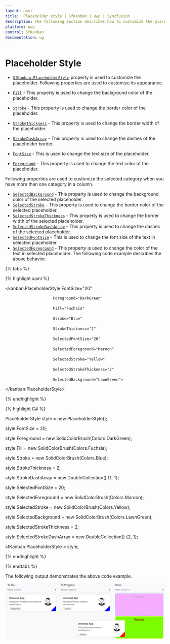 ```yaml
---
layout: post
title:  Placeholder style | SfKanban | uwp | Syncfusion
description: The following section describes how to customize the place holders of Kanban card while drgging.
platform: uwp
control: SfKanban
documentation: ug
---
```


# Placeholder Style

* [`SfKanban.PlaceholderStyle`](https://help.syncfusion.com/cr/cref_files/uwp/sfkanban/frlrfSyncfusionUIXamlKanbanPlaceholderStyleClassTopic.html) property is used to customize the placeholder. Following properties are used to customize its appearance.

* [`Fill`](https://help.syncfusion.com/cr/cref_files/uwp/sfkanban/frlrfSyncfusionUIXamlKanbanPlaceholderStyleClassFillTopic.html)  	 - This property is used to change the background color of the placeholder.
* [`Stroke`](https://help.syncfusion.com/cr/cref_files/uwp/sfkanban/frlrfSyncfusionUIXamlKanbanPlaceholderStyleClassStrokeTopic.html) 	 	 - This property is used to change the border color of the placeholder.
* [`StrokeThickness`](https://help.syncfusion.com/cr/cref_files/uwp/sfkanban/frlrfSyncfusionUIXamlKanbanPlaceholderStyleClassStrokeThicknessTopic.html)  	 - This property is used to change the border width of the placeholder.
* [`StrokeDashArray`](https://help.syncfusion.com/cr/cref_files/uwp/sfkanban/frlrfSyncfusionUIXamlKanbanPlaceholderStyleClassStrokeDashArrayTopic.html)     - This property is used to change the dashes of the placeholder border.
* [`FontSize`](https://help.syncfusion.com/cr/cref_files/uwp/sfkanban/frlrfSyncfusionUIXamlKanbanPlaceholderStyleClassFontSizeTopic.html)            - This is used to change the text size of the placeholder.
* [`Foreground`](https://help.syncfusion.com/cr/cref_files/uwp/sfkanban/frlrfSyncfusionUIXamlKanbanPlaceholderStyleClassForegroundTopic.html)           - This property is used to change the text color of the placeholder.

Following properties are used to customize the selected category when you have more than one category in a column.

* [`SelectedBackground`](https://help.syncfusion.com/cr/cref_files/uwp/sfkanban/frlrfSyncfusionUIXamlKanbanPlaceholderStyleClassSelectedBackgroundTopic.html) 	- This property is used to change the background color of the selected placeholder.
* [`SelectedStroke`](https://help.syncfusion.com/cr/cref_files/uwp/sfkanban/frlrfSyncfusionUIXamlKanbanPlaceholderStyleClassSelectedStrokeTopic.html) 		- This property is used to change the border color of the selected placeholder.
* [`SelectedStrokeThickness`](https://help.syncfusion.com/cr/cref_files/uwp/sfkanban/frlrfSyncfusionUIXamlKanbanPlaceholderStyleClassSelectedStrokeThicknessTopic.html) 	- This property is used to change the border width of the selected placeholder.
* [`SelectedStrokeDashArray`](https://help.syncfusion.com/cr/cref_files/uwp/sfkanban/frlrfSyncfusionUIXamlKanbanPlaceholderStyleClassSelectedStrokeDashArrayTopic.html)     - This property is used to change the dashes of the selected placeholder.
* [`SelectedFontSize`](https://help.syncfusion.com/cr/cref_files/uwp/sfkanban/frlrfSyncfusionUIXamlKanbanPlaceholderStyleClassSelectedFontSizeTopic.html)            - This is used to change the font size of the text in selected placeholder.
* [`SelectedForeground`](https://help.syncfusion.com/cr/cref_files/uwp/sfkanban/frlrfSyncfusionUIXamlKanbanPlaceholderStyleClassSelectedForegroundTopic.html)           - This property is used to change the color of the text in selected placeholder.
The following code example describes the above behavior.

{% tabs %}

{% highlight xaml %}

<kanban:PlaceholderStyle FontSize="20"

                         Foreground="DarkGreen"

                         Fill="Fuchsia"

                         Stroke="Blue"

                         StrokeThickness="2"

                         SelectedFontSize="20"

                         SelectedForeground="Maroon"

                         SelectedStroke="Yellow"

                         SelectedStrokeThickness="2"

                         SelectedBackground="LawnGreen">

</kanban:PlaceholderStyle>


{% endhighlight %}

{% highlight C# %}

PlaceholderStyle style = new PlaceholderStyle();

style.FontSize = 20;

style.Foreground = new SolidColorBrush(Colors.DarkGreen);

style.Fill = new SolidColorBrush(Colors.Fuchsia);

style.Stroke = new SolidColorBrush(Colors.Blue);

style.StrokeThickness = 2;

style.StrokeDashArray = new DoubleCollection() {1, 1};

style.SelectedFontSize = 20;

style.SelectedForeground = new SolidColorBrush(Colors.Maroon);

style.SelectedStroke = new SolidColorBrush(Colors.Yellow);

style.SelectedBackground = new SolidColorBrush(Colors.LawnGreen);

style.SelectedStrokeThickness = 2;

style.SelectedStrokeDashArray = new DoubleCollection() {2, 1};

sfKanban.PlaceholderStyle = style;

{% endhighlight %}

{% endtabs %}

The following output demonstrates the above code example.

![](SfKanban_images/PlaceholderStyle.png)
